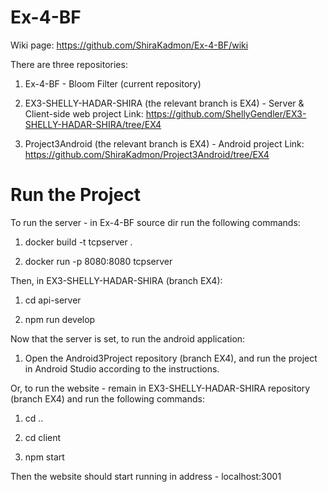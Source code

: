 # Ex-4-BF
Wiki page: https://github.com/ShiraKadmon/Ex-4-BF/wiki


There are three repositories:

  1) Ex-4-BF - Bloom Filter (current repository)
  
  2) EX3-SHELLY-HADAR-SHIRA (the relevant branch is EX4) - Server & Client-side web project
    Link: https://github.com/ShellyGendler/EX3-SHELLY-HADAR-SHIRA/tree/EX4
  
  3) Project3Android (the relevant branch is EX4) - Android project
    Link: https://github.com/ShiraKadmon/Project3Android/tree/EX4

# Run the Project
To run the server - in Ex-4-BF source dir run the following commands:

  1) docker build -t tcpserver .
  
  2) docker run -p 8080:8080 tcpserver


Then, in EX3-SHELLY-HADAR-SHIRA (branch EX4):

  1) cd api-server
  
  2) npm run develop


Now that the server is set, to run the android application:

  1) Open the Android3Project repository (branch EX4), and run the project in Android Studio according to the instructions.


Or, to run the website - remain in EX3-SHELLY-HADAR-SHIRA repository (branch EX4) and run the following commands:

  1) cd ..
  
  2) cd client
  
  3) npm start

  Then the website should start running in address - localhost:3001
